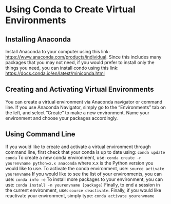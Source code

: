 # Using Conda to Create Virtual Environments

## Installing Anaconda 
Install Anaconda to your computer using this link: https://www.anaconda.com/products/individual. Since this includes many packages that you may not need, if you would prefer to install only the things you need, you can install condo using this link: https://docs.conda.io/en/latest/miniconda.html

## Creating and Activating Virtual Environments
You can create a virtual environment via Anaconda navigator or command line. If you use Anaconda Navigator, simply go to the “Environments” tab on the left, and select “Create” to make a new environment. Name your environment and choose your packages accordingly. 

## Using Command Line 
If you would like to create and activate a virtual environment through command line, first check that your conda is up to date using: 
`conda update conda`
To create a new conda environment, use:
`conda create -n yourenvname python=x.x anaconda` where x.x is the Python version you would like to use. 
To activate the conda environment, use:
`source activate yourenvname`
If you would like to see the list of your environments, you can use:
`conda info -e`
To install more packages to your environment, you can use:
`conda install -n yourenvname [package]`
Finally, to end a session in the current environment, use:
`source deactivate`. Finally, if you would like reactivate your environment, simply type: `conda activate yourenvname`